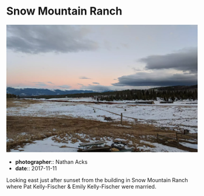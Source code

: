 # Snow Mountain Ranch

![Looking out across a snowy high country ranch at sunset](assets/2017-11-11-snow-mountain-ranch.webp)

* **photographer**:: Nathan Acks
* **date**:: 2017-11-11

Looking east just after sunset from the building in Snow Mountain Ranch where Pat Kelly-Fischer & Emily Kelly-Fischer were married.
